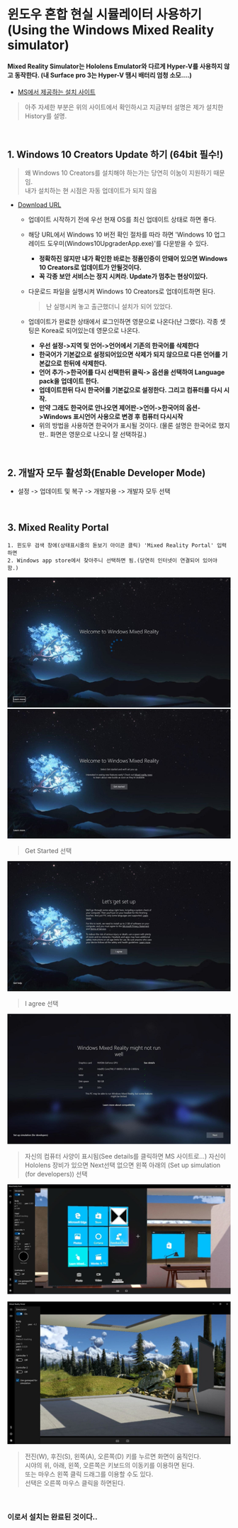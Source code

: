 # 윈도우 혼합 현실 시뮬레이터 사용하기(Using the Windows Mixed Reality simulator)

#### Mixed Reality Simulator는 Hololens Emulator와 다르게 Hyper-V를 사용하지 않고 동작한다. (내 Surface pro 3는 Hyper-V 땜시 배터리 엄청 소모....)

* [MS에서 제공하는 설치 사이트](https://developer.microsoft.com/en-us/windows/mixed-reality/using_the_windows_mixed_reality_simulator)
  
> 아주 자세한 부분은 위의 사이트에서 확인하시고 지금부터 설명은 제가 설치한 History를 설명.
<br/>

## 1. Windows 10 Creators Update 하기 (64bit 필수!)
> 왜 Windows 10 Creators를 설치해야 하는가는 당연히 이눔이 지원하기 때문임.  
내가 설치하는 현 시점은 자동 업데이트가 되지 않음

 * [Download URL](https://support.microsoft.com/ko-kr/instantanswers/d4efb316-79f0-1aa1-9ef3-dcada78f3fa0/get-the-windows-10-creators-update)
	- 업데이트 시작하기 전에 우선 현재 OS를 최신 업데이트 상태로 하면 좋다.
	- 해당 URL에서 Windows 10 버전 확인 절차를 따라 하면 'Windows 10 업그레이드 도우미(Windows10UpgraderApp.exe)'를 다운받을 수 있다.
		* **정확하진 않지만 내가 확인한 바로는 정품인증이 안돼어 있으면 Windows 10 Creators로 업데이트가 안될것이다.**
		* **꼭 각종 보안 서비스는 정지 시켜라. Update가 멈추는 현상이있다.**
		
	- 다운로드 파일을 실행시켜 Windows 10 Creators로 업데이트하면 된다.
		> 난 실행시켜 놓고 출근했더니 설치가 되어 있었다.
	- 업데이트가 완료한 상태에서 로그인하면 영문으로 나온다(난 그랬다). 각종 셋팅은 Korea로 되어있는데 영문으로 나온다.
		* **우선 설정->지역 및 언어->언어에서 기존의 한국어를 삭제한다**
		* **한국어가 기본값으로 설정되어있으면 삭제가 되지 않으므로 다른 언어를 기본값으로 한뒤에 삭제한다.**
		* **언어 추가->한국어를 다시 선택한뒤 클릭-> 옵션을 선택하여 Language pack을 업데이트 한다.**
		* **업데이트한뒤 다시 한국어를 기본값으로 설정한다. 그리고 컴퓨터를 다시 시작.**
		* **만약 그래도 한국어로 안나오면 제어판->언어->한국어의 옵션->Windows 표시언어 사용으로 변경 후 컴퓨터 다시시작**
		* 위의 방법을 사용하면 한국어가 표시될 것이다. (물론 설명은 한국어로 했지만.. 화면은 영문으로 나오니 잘 선택하길.)  
<br/>

## 2. 개발자 모두 활성화(Enable Developer Mode)
- 설정 -> 업데이트 및 복구 -> 개발자용 -> 개발자 모두 선택
<br/>

## 3. Mixed Reality Portal
	1. 윈도우 검색 창에(상태표시줄의 돋보기 아이콘 클릭) 'Mixed Reality Portal' 입력하면
	2. Windows app store에서 찾아주니 선택하면 됨.(당연히 인터넷이 연결되어 있어야 함.)

![mixed reality image 1](./images/mixed_01.jpg)
![mixed reality image 2](./images/mixed_02.jpg)
> Get Started 선택

![mixed reality image 3](./images/mixed_03.jpg)
> I agree 선택

![mixed reality image 4](./images/mixed_04.jpg)
> 자신의 컴퓨터 사양이 표시됨(See details를 클릭하면 MS 사이트로...)
  자신이 Hololens 장비가 있으면 Next선택
  없으면 왼쪽 아래의 (Set up simulation (for developers)) 선택
  
![mixed reality image 5](./images/mixed_05.jpg)

![mixed reality image 6](./images/mixed_06.jpg)
> 전진(W), 후진(S), 왼쪽(A), 오른쪽(D) 키를 누르면 화면이 움직인다.  
  시야의 위, 아래, 왼쪽, 오른쪽은 키보드의 이동키를 이용하면 된다.  
  또는 마우스 왼쪽 클릭 드래그를 이용할 수도 있다.  
  선택은 오른쪽 마우스 클릭을 하면된다.
  
<br/>

### 이로서 설치는 완료된 것이다..
